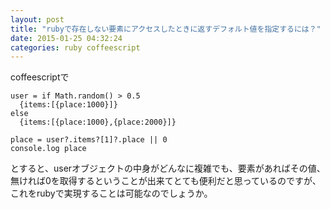 ```yaml
---
layout: post
title: "rubyで存在しない要素にアクセスしたときに返すデフォルト値を指定するには？"
date: 2015-01-25 04:32:24
categories: ruby coffeescript
---
```

<p>coffeescriptで</p>

<pre><code>user = if Math.random() &gt; 0.5
  {items:[{place:1000}]}
else
  {items:[{place:1000},{place:2000}]} 

place = user?.items?[1]?.place || 0
console.log place
</code></pre>

<p>とすると、userオブジェクトの中身がどんなに複雑でも、要素があればその値、無ければ0を取得するということが出来てとても便利だと思っているのですが、これをrubyで実現することは可能なのでしょうか。</p>
